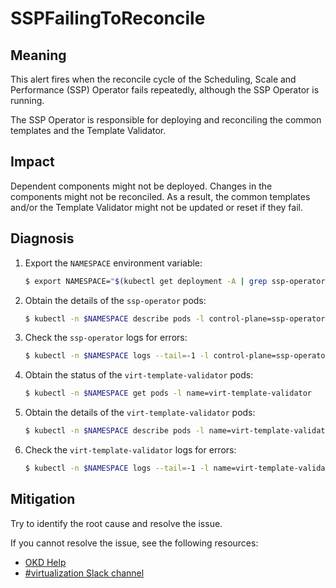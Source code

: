 # SSPFailingToReconcile

## Meaning

This alert fires when the reconcile cycle of the Scheduling, Scale and
Performance (SSP) Operator fails repeatedly, although the SSP Operator is running.

The SSP Operator is responsible for deploying and reconciling the common
templates and the Template Validator.

## Impact

Dependent components might not be deployed. Changes in the components might not
be reconciled. As a result, the common templates and/or the Template Validator
might not be updated or reset if they fail.

## Diagnosis

1. Export the `NAMESPACE` environment variable:

   ```bash
   $ export NAMESPACE="$(kubectl get deployment -A | grep ssp-operator | awk '{print $1}')"
   ```

2. Obtain the details of the `ssp-operator` pods:

   ```bash
   $ kubectl -n $NAMESPACE describe pods -l control-plane=ssp-operator
   ```

3. Check the `ssp-operator` logs for errors:

   ```bash
   $ kubectl -n $NAMESPACE logs --tail=-1 -l control-plane=ssp-operator
   ```

4. Obtain the status of the `virt-template-validator` pods:

   ```bash
   $ kubectl -n $NAMESPACE get pods -l name=virt-template-validator
   ```

5. Obtain the details of the `virt-template-validator` pods:

   ```bash
   $ kubectl -n $NAMESPACE describe pods -l name=virt-template-validator
   ```

6. Check the `virt-template-validator` logs for errors:

   ```bash
   $ kubectl -n $NAMESPACE logs --tail=-1 -l name=virt-template-validator
   ```

## Mitigation

Try to identify the root cause and resolve the issue.
<!--DS: If you cannot resolve the issue, log in to the
link:https://access.redhat.com[Customer Portal] and open a support case,
attaching the artifacts gathered during the Diagnosis procedure.-->
<!--USstart-->
If you cannot resolve the issue, see the following resources:

- [OKD Help](https://www.okd.io/help/)
- [#virtualization Slack channel](https://kubernetes.slack.com/channels/virtualization)
<!--USend-->
